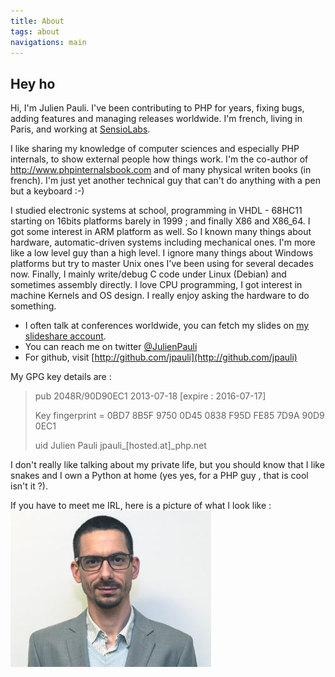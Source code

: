 ```yaml
---
title: About
tags: about
navigations: main
---
```


Hey ho
------

Hi, I'm Julien Pauli. I've been contributing to PHP for years, fixing bugs, adding features and managing releases worldwide.
I'm french, living in Paris, and working at [SensioLabs](http://www.sensiolabs.com).

I like sharing my knowledge of computer sciences and especially PHP internals, to show external people how things work. I'm the co-author of <http://www.phpinternalsbook.com> and of many physical writen books (in french).
I'm just yet another technical guy that can't do anything with a pen but a keyboard :-)

I studied electronic systems at school, programming in VHDL - 68HC11 starting on 16bits platforms barely in 1999 ; and finally X86 and X86_64. I got some interest in ARM platform as well.
So I known many things about hardware, automatic-driven systems including mechanical ones. I'm more like a low level guy than a high level. I ignore many things about Windows platforms but try to master Unix ones I've been using for several decades now.
Finally, I mainly write/debug C code under Linux (Debian) and sometimes assembly directly. I love CPU programming, I got interest in machine Kernels and OS design. I really enjoy asking the hardware to do something.

* I often talk at conferences worldwide, you can fetch my slides on [my slideshare account](http://www.slideshare.net/jpauli/).
* You can reach me on twitter [@JulienPauli](http://twitter.com/JulienPauli)
* For github, visit [http://github.com/jpauli](http://github.com/jpauli)

My GPG key details are :
> pub 2048R/90D90EC1 2013-07-18 [expire : 2016-07-17]
> 
> Key fingerprint = 0BD7 8B5F 9750 0D45 0838  F95D FE85 7D9A 90D9 0EC1
> 
> uid Julien Pauli jpauli_[hosted.at]_php.net

I don't really like talking about my private life, but you should know that I like snakes and I own a Python at home (yes yes, for a PHP guy , that is cool isn't it ?).

If you have to meet me IRL, here is a picture of what I look like : ![Julien](img/julienP.jpg)
